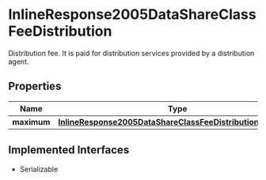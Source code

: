 

# InlineResponse2005DataShareClassFeeDistribution

Distribution fee. It is paid for distribution services provided by a distribution agent.

## Properties

Name | Type | Description | Notes
------------ | ------------- | ------------- | -------------
**maximum** | [**InlineResponse2005DataShareClassFeeDistributionMaximum**](InlineResponse2005DataShareClassFeeDistributionMaximum.md) |  |  [optional]


## Implemented Interfaces

* Serializable


